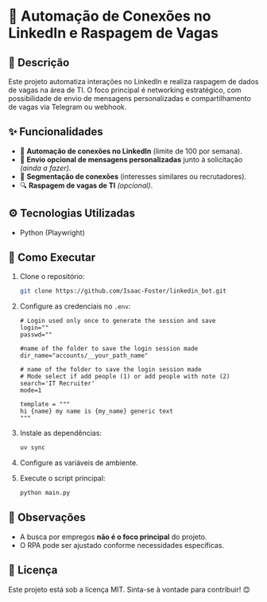 # 🚀 Automação de Conexões no LinkedIn e Raspagem de Vagas

## 📌 Descrição
Este projeto automatiza interações no LinkedIn e realiza raspagem de dados de vagas na área de TI. O foco principal é networking estratégico, com possibilidade de envio de mensagens personalizadas e compartilhamento de vagas via Telegram ou webhook.

## ✨ Funcionalidades
- 📩 **Automação de conexões no LinkedIn** (limite de 100 por semana).
- 💬 **Envio opcional de mensagens personalizadas** junto à solicitação *(ainda a fazer)*.
- 🎯 **Segmentação de conexões** (interesses similares ou recrutadores).
- 🔍 **Raspagem de vagas de TI** *(opcional)*.

## ⚙️ Tecnologias Utilizadas
- Python (Playwright)

## 🚀 Como Executar
1. Clone o repositório:
   ```bash
   git clone https://github.com/Isaac-Foster/linkedin_bot.git
   ```
 2. Configure as credenciais no `.env`:
    ```
    # Login used only once to generate the session and save
    login=""
    passwd=""

    #name of the folder to save the login session made
    dir_name="accounts/__your_path_name"

    # name of the folder to save the login session made
    # Mode select if add people (1) or add people with note (2)
    search='IT Recruiter'
    mode=1

    template = """
    hi {name} my name is {my_name} generic text
    """
    ```


3. Instale as dependências:
   ```bash
   uv sync
   ```
4. Configure as variáveis de ambiente.
5. Execute o script principal:
   ```bash
   python main.py
   ```

## 📌 Observações
- A busca por empregos **não é o foco principal** do projeto.
- O RPA pode ser ajustado conforme necessidades específicas.

## 📄 Licença
Este projeto está sob a licença MIT. Sinta-se à vontade para contribuir! 😊
